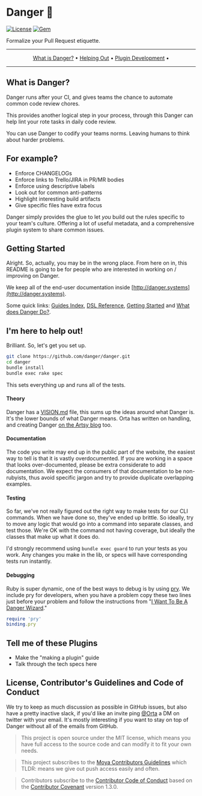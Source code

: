 # Danger :no_entry_sign:

[![License](http://img.shields.io/badge/license-MIT-green.svg?style=flat)](https://github.com/orta/danger/blob/master/LICENSE)
[![Gem](https://img.shields.io/gem/v/danger.svg?style=flat)](http://rubygems.org/gems/danger)

Formalize your Pull Request etiquette.

-------

<p align="center">
    <a href="#what-is-danger">What is Danger?</a> &bull;
    <a href="#im-here-to-help-out">Helping Out</a> &bull;
    <a href="#tell-me-of-these-plugins">Plugin Development</a> &bull;
</p>

-------

## What is Danger?

Danger runs after your CI, and gives teams the chance to automate common code review chores.

This provides another logical step in your process, through this Danger can help lint your rote tasks in daily code review.

You can use Danger to codify your teams norms. Leaving humans to think about harder problems.

## For example?

* Enforce CHANGELOGs
* Enforce links to Trello/JIRA in PR/MR bodies
* Enforce using descriptive labels
* Look out for common anti-patterns
* Highlight interesting build artifacts
* Give specific files have extra focus 

Danger simply provides the glue to let _you_ build out the rules specific to your team's culture. Offering a lot of useful metadata, and a comprehensive plugin system to share common issues. 

## Getting Started

Alright. So, actually, you may be in the wrong place. From here on in, this README is going to be for people who are interested in working on / improving on Danger. 

We keep all of the end-user documentation inside [http://danger.systems](http://danger.systems).

Some quick links: [Guides Index](http://danger.systems/guides.html), [DSL Reference](http://danger.systems/reference.html), [Getting Started](http://danger.systems/guides/getting_started.html) and [What does Danger Do?](http://danger.systems/guides/what_does_danger_do.html). 

## I'm here to help out!

Brilliant. So, let's get you set up.

``` sh
git clone https://github.com/danger/danger.git
cd danger
bundle install
bundle exec rake spec
```

This sets everything up and runs all of the tests. 

#### Theory

Danger has a [VISION.md](https://github.com/danger/danger/blob/master/VISION.md) file, this sums up the ideas around what Danger is. It's the lower bounds of what Danger means. Orta has written on handling, and creating Danger [on the Artsy blog](http://artsy.github.io/blog/categories/danger/) too.

#### Documentation

The code you write may end up in the public part of the website, the easiest way to tell is that it is vastly overdocumented. If you are working in a space that looks over-documented, please be extra considerate to add documentation. We expect the consumers of that documentation to be non-rubyists, thus avoid specific jargon and try to provide duplicate overlapping examples.  

#### Testing

So far, we've not really figured out the right way to make tests for our CLI commands. When we have done so, they've ended up brittle. So ideally, try to move any logic that would go into a command into separate classes, and test those. We're OK with the command not having coverage, but ideally the classes that make up what it does do.

I'd strongly recommend using `bundle exec guard` to run your tests as you work. Any changes you make in the lib, or specs will have corresponding tests run instantly.

#### Debugging

Ruby is super dynamic, one of the best ways to debug is by using [pry](http://pryrepl.org/). We include pry for developers, when you have a problem copy these two lines just before your problem and follow the instructions from "[I Want To Be A Danger Wizard](http://danger.systems/guides/troubleshooting.html#i-want-to-be-a-danger-wizard)."

```ruby
require 'pry'      
binding.pry
```

## Tell me of these Plugins

* Make the "making a plugin" guide
* Talk through the tech specs here

## License, Contributor's Guidelines and Code of Conduct

We try to keep as much discussion as possible in GitHub issues, but also have a pretty inactive slack, if you'd like an invite ping [@Orta](https://twitter.com/orta/) a DM on twitter with your email. It's mostly interesting if you want to stay on top of Danger without all of the emails from GitHub. 

> This project is open source under the MIT license, which means you have full access to the source code and can modify it to fit your own needs.

> This project subscribes to the [Moya Contributors Guidelines](https://github.com/Moya/contributors) which TLDR: means we give out push access easily and often.

> Contributors subscribe to the [Contributor Code of Conduct](http://contributor-covenant.org/version/1/3/0/) based on the [Contributor Covenant](http://contributor-covenant.org) version 1.3.0.
